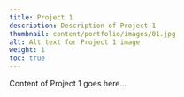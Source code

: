 ```yaml
---
title: Project 1
description: Description of Project 1
thumbnail: content/portfolio/images/01.jpg
alt: Alt text for Project 1 image
weight: 1
toc: true
---
```


Content of Project 1 goes here...

